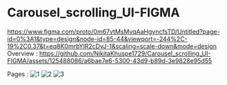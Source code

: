 # Carousel_scrolling_UI-FIGMA
https://www.figma.com/proto/0m67vtMsMvqAaHgyncfsTD/Untitled?page-id=0%3A1&type=design&node-id=85-44&viewport=-244%2C-19%2C0.37&t=eq8K0mrbYlR2cDvJ-1&scaling=scale-down&mode=design
Overview :
https://github.com/NikitaKhuspe1729/Carousel_scrolling_UI-FIGMA/assets/125488086/a6bae7e6-5300-43d9-b89d-3e9828e95d55


Pages :
![1](https://github.com/NikitaKhuspe1729/Carousel_scrolling_UI-FIGMA/assets/125488086/1c6d84f1-24e3-4247-8a6f-c17e1c1e3feb)
![2](https://github.com/NikitaKhuspe1729/Carousel_scrolling_UI-FIGMA/assets/125488086/cb086271-ecbe-4355-a5a3-42b1c5b67b68)
![3](https://github.com/NikitaKhuspe1729/Carousel_scrolling_UI-FIGMA/assets/125488086/a7ce2ead-7718-4687-940e-81d8d33d6b32)


